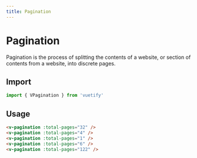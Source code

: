 ```yaml
---
title: Pagination
---
```


# Pagination

Pagination is the process of splitting the contents of a website, or section of contents from a website, into discrete pages.

## Import

```javascript
import { VPagination } from 'vuetify'
```

## Usage

<WrapView vertical>
  <v-pagination :total-pages="32" />
  <v-pagination :total-pages="4" />
  <v-pagination :total-pages="1" />
  <v-pagination :total-pages="6" />
  <v-pagination :total-pages="122" />
</WrapView>

```html
<v-pagination :total-pages="32" />
<v-pagination :total-pages="4" />
<v-pagination :total-pages="1" />
<v-pagination :total-pages="6" />
<v-pagination :total-pages="122" />
```


